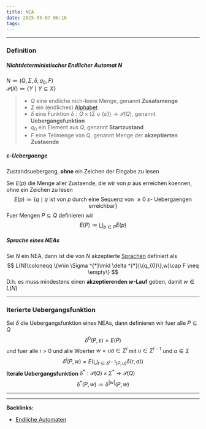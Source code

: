 ```yaml
---
title: NEA
date: 2025-05-07 06:16
tags: 
---
```


----

### Definition 
##### Nichtdeterministischer Endlicher Automat $N$
$N\coloneqq (Q,\Sigma, \delta, q_{0}, F)$\
$\mathcal{P}(X)\coloneqq \{Y\mid Y\subseteq X\}$

> - $Q$ eine endliche nich-leere Menge, genannt **Zusatsmenge**
> - $\Sigma$ ein (endliches) [Alphabet](alphabet)
> - $\delta$ eine Funktion $\delta:Q\times (\Sigma \cup \{\varepsilon\}) \to \mathcal{P}(Q)$, genannt **Uebergangsfunktion**
> - $q_{0}$ ein Element aus $Q$, genannt **Startzustand**
> - $F$ eine Teilmenge von $Q$, genannt Menge der **akzeptierten Zustaende**

##### $\varepsilon$-Uebergaenge
Zustandsuebergang, **ohne** ein Zeichen der Eingabe zu lesen

Sei $E(p)$ die Menge aller Zustaende, die wir von $p$ aus erreichen koennen, ohne
ein Zeichen zu lesen
$$
  E(p)\coloneqq \{q\mid q \text{ ist von } p \text{ durch eine Sequenz von }\ge 0 \ \varepsilon\text{-
Uebergaengen erreichbar}\}  
$$
Fuer Mengen $P\subseteq Q$ definieren wir
$$
  E(P)\coloneqq \bigcup_{p \in  P}E(p) 
$$

##### Sprache eines NEAs 
Sei $N$ ein NEA, dann ist die von $N$ akzeptierte [Sprachen](sprachen) definiert als
$$
  L(N)\coloneqq \{w\in \Sigma ^{*}\mid \delta ^{*}(\{q_{0}\},w)\cap F \neq \empty\}  
$$
D.h. es muss mindestens einen **akzeptierenden $w$-Lauf** geben, damit $w \in L(N)$


---

### Iterierte Uebergangsfunktion 
Sei $\delta$ die Uebergangsfunktion eines NEAs, dann definieren wir fuer 
alle $P\subseteq Q$
$$
  \delta ^{0}(P,\varepsilon) = E(P) 
$$
und fuer alle $i>0$ und alle Woerter $w=ua\in \Sigma ^{i}$ mit $u\in \Sigma ^{i-1}$
und $a\in \Sigma$
$$
  \delta ^{i}(P,w) = E\left( \bigcup\nolimits_{r \in \delta ^{i-1}(P,u)}\delta(r,a) \right) 
$$
**Iterale Uebergangsfunktion** $\delta ^{*}:\mathcal{P}(Q)\times \Sigma ^{*}\to \mathcal{P}(Q)$
$$
  \delta ^{*}(P,w) \coloneqq \delta ^{|w|}(P,w)  
$$


----

----
**Backlinks:**
- [Endliche Automaten](/endliche_automaten)
